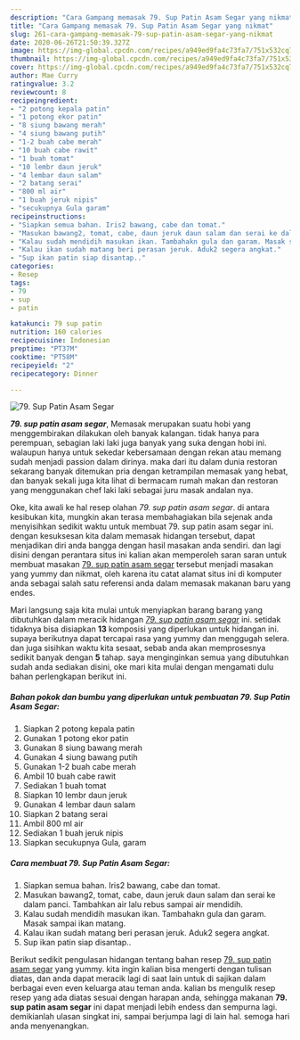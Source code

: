 ```yaml
---
description: "Cara Gampang memasak 79. Sup Patin Asam Segar yang nikmat"
title: "Cara Gampang memasak 79. Sup Patin Asam Segar yang nikmat"
slug: 261-cara-gampang-memasak-79-sup-patin-asam-segar-yang-nikmat
date: 2020-06-26T21:50:39.327Z
image: https://img-global.cpcdn.com/recipes/a949ed9fa4c73fa7/751x532cq70/79-sup-patin-asam-segar-foto-resep-utama.jpg
thumbnail: https://img-global.cpcdn.com/recipes/a949ed9fa4c73fa7/751x532cq70/79-sup-patin-asam-segar-foto-resep-utama.jpg
cover: https://img-global.cpcdn.com/recipes/a949ed9fa4c73fa7/751x532cq70/79-sup-patin-asam-segar-foto-resep-utama.jpg
author: Mae Curry
ratingvalue: 3.2
reviewcount: 8
recipeingredient:
- "2 potong kepala patin"
- "1 potong ekor patin"
- "8 siung bawang merah"
- "4 siung bawang putih"
- "1-2 buah cabe merah"
- "10 buah cabe rawit"
- "1 buah tomat"
- "10 lembr daun jeruk"
- "4 lembar daun salam"
- "2 batang serai"
- "800 ml air"
- "1 buah jeruk nipis"
- "secukupnya Gula garam"
recipeinstructions:
- "Siapkan semua bahan. Iris2 bawang, cabe dan tomat."
- "Masukan bawang2, tomat, cabe, daun jeruk daun salam dan serai ke dalam panci. Tambahkan air lalu rebus sampai air mendidih."
- "Kalau sudah mendidih masukan ikan. Tambahakn gula dan garam. Masak sampai ikan matang."
- "Kalau ikan sudah matang beri perasan jeruk. Aduk2 segera angkat."
- "Sup ikan patin siap disantap.."
categories:
- Resep
tags:
- 79
- sup
- patin

katakunci: 79 sup patin 
nutrition: 160 calories
recipecuisine: Indonesian
preptime: "PT37M"
cooktime: "PT58M"
recipeyield: "2"
recipecategory: Dinner

---
```



![79. Sup Patin Asam Segar](https://img-global.cpcdn.com/recipes/a949ed9fa4c73fa7/751x532cq70/79-sup-patin-asam-segar-foto-resep-utama.jpg)

<b><i>79. sup patin asam segar</i></b>, Memasak merupakan suatu hobi yang menggembirakan dilakukan oleh banyak kalangan. tidak hanya para perempuan, sebagian laki laki juga banyak yang suka dengan hobi ini. walaupun hanya untuk sekedar kebersamaan dengan rekan atau memang sudah menjadi passion dalam dirinya. maka dari itu dalam dunia restoran sekarang banyak ditemukan pria dengan ketrampilan memasak yang hebat, dan banyak sekali juga kita lihat di bermacam rumah makan dan restoran yang menggunakan chef laki laki sebagai juru masak andalan nya.



Oke, kita awali ke hal resep olahan <i>79. sup patin asam segar</i>. di antara kesibukan kita, mungkin akan terasa membahagiakan bila sejenak anda menyisihkan sedikit waktu untuk membuat 79. sup patin asam segar ini. dengan kesuksesan kita dalam memasak hidangan tersebut, dapat menjadikan diri anda bangga dengan hasil masakan anda sendiri. dan lagi disini dengan perantara situs ini kalian akan memperoleh saran saran untuk membuat masakan <u>79. sup patin asam segar</u> tersebut menjadi masakan yang yummy dan nikmat, oleh karena itu catat alamat situs ini di komputer anda sebagai salah satu referensi anda dalam memasak makanan baru yang endes.


Mari langsung saja kita mulai untuk menyiapkan barang barang yang dibutuhkan dalam meracik hidangan <u><i>79. sup patin asam segar</i></u> ini. setidak tidaknya bisa disiapkan <b>13</b> komposisi yang diperlukan untuk hidangan ini. supaya berikutnya dapat tercapai rasa yang yummy dan menggugah selera. dan juga sisihkan waktu kita sesaat, sebab anda akan memprosesnya sedikit banyak dengan <b>5</b> tahap. saya menginginkan semua yang dibutuhkan sudah anda sediakan disini, oke mari kita mulai dengan mengamati dulu bahan perlengkapan berikut ini.

<!--inarticleads1-->

##### Bahan pokok dan bumbu yang diperlukan untuk pembuatan 79. Sup Patin Asam Segar:

1. Siapkan 2 potong kepala patin
1. Gunakan 1 potong ekor patin
1. Gunakan 8 siung bawang merah
1. Gunakan 4 siung bawang putih
1. Gunakan 1-2 buah cabe merah
1. Ambil 10 buah cabe rawit
1. Sediakan 1 buah tomat
1. Siapkan 10 lembr daun jeruk
1. Gunakan 4 lembar daun salam
1. Siapkan 2 batang serai
1. Ambil 800 ml air
1. Sediakan 1 buah jeruk nipis
1. Siapkan secukupnya Gula, garam




<!--inarticleads2-->

##### Cara membuat 79. Sup Patin Asam Segar:

1. Siapkan semua bahan. Iris2 bawang, cabe dan tomat.
1. Masukan bawang2, tomat, cabe, daun jeruk daun salam dan serai ke dalam panci. Tambahkan air lalu rebus sampai air mendidih.
1. Kalau sudah mendidih masukan ikan. Tambahakn gula dan garam. Masak sampai ikan matang.
1. Kalau ikan sudah matang beri perasan jeruk. Aduk2 segera angkat.
1. Sup ikan patin siap disantap..




Berikut sedikit pengulasan hidangan tentang bahan resep <u>79. sup patin asam segar</u> yang yummy. kita ingin kalian bisa mengerti dengan tulisan diatas, dan anda dapat meracik lagi di saat lain untuk di sajikan dalam berbagai even even keluarga atau teman anda. kalian bs mengulik resep resep yang ada diatas sesuai dengan harapan anda, sehingga makanan <b>79. sup patin asam segar</b> ini dapat menjadi lebih endess dan sempurna lagi. demikianlah ulasan singkat ini, sampai berjumpa lagi di lain hal. semoga hari anda menyenangkan.

